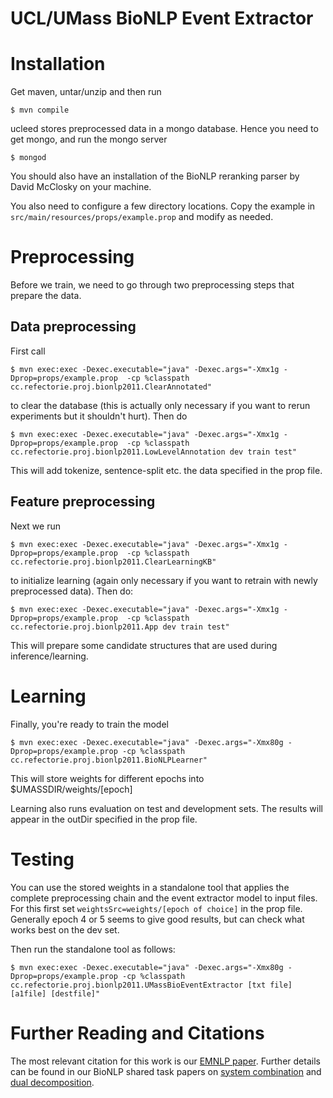 UCL/UMass BioNLP Event Extractor
============================

# Installation

Get maven, untar/unzip and then run

    $ mvn compile

ucleed stores preprocessed data in a mongo database. Hence you need to get mongo, and run the mongo server

    $ mongod

You should also have an installation of the BioNLP reranking parser by David McClosky on your machine.

You also need to configure a few directory locations. Copy the example in `src/main/resources/props/example.prop` and modify as needed.

# Preprocessing

Before we train, we need to go through two preprocessing steps that prepare the data. 

## Data preprocessing

First call

    $ mvn exec:exec -Dexec.executable="java" -Dexec.args="-Xmx1g -Dprop=props/example.prop  -cp %classpath cc.refectorie.proj.bionlp2011.ClearAnnotated"

to clear the database (this is actually only necessary if you want to rerun experiments but it shouldn't hurt). Then do

    $ mvn exec:exec -Dexec.executable="java" -Dexec.args="-Xmx1g -Dprop=props/example.prop  -cp %classpath cc.refectorie.proj.bionlp2011.LowLevelAnnotation dev train test"

This will add tokenize, sentence-split etc. the data specified in the prop file.

## Feature preprocessing

Next we run

    $ mvn exec:exec -Dexec.executable="java" -Dexec.args="-Xmx1g -Dprop=props/example.prop  -cp %classpath cc.refectorie.proj.bionlp2011.ClearLearningKB"

to initialize learning (again only necessary if you want to retrain with newly preprocessed data). Then do:

    $ mvn exec:exec -Dexec.executable="java" -Dexec.args="-Xmx1g -Dprop=props/example.prop  -cp %classpath cc.refectorie.proj.bionlp2011.App dev train test"

This will prepare some candidate structures that are used during inference/learning.

# Learning

Finally, you're ready to train the model

    $ mvn exec:exec -Dexec.executable="java" -Dexec.args="-Xmx80g -Dprop=props/example.prop -cp %classpath cc.refectorie.proj.bionlp2011.BioNLPLearner"

This will store weights for different epochs into $UMASSDIR/weights/[epoch]

Learning also runs evaluation on test and development sets. The results will appear in the outDir
specified in the prop file.

# Testing

You can use the stored weights in a standalone tool that applies the complete preprocessing chain and the event
extractor model to input files. For this first set `weightsSrc=weights/[epoch of choice]` in the prop file. Generally epoch 4 or 5 seems to give good results, but can check what works best on the dev set. 

Then run the standalone tool as follows:

    $ mvn exec:exec -Dexec.executable="java" -Dexec.args="-Xmx80g -Dprop=props/example.prop -cp %classpath cc.refectorie.proj.bionlp2011.UMassBioEventExtractor [txt file] [a1file] [destfile]"

# Further Reading and Citations

The most relevant citation for this work is our [EMNLP paper](http://riedelcastro.github.com/publications/details/riedel11fast.html).
Further details can be found in our BioNLP shared task papers on 
[system combination](http://riedelcastro.github.com/publications/details/riedel11model.html) and 
[dual decomposition](http://riedelcastro.github.com/publications/details/riedel11robust.html).


